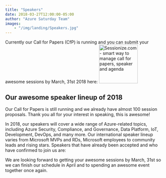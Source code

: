 ```yaml
---
title: "Speakers"
date: 2018-03-27T12:00:00-05:00
author: "Azure Saturday Team"
images: 
    - "/img/landing/Speakers.jpg"
---
```


Currently our Call for Papers (CfP) is running and you can submit your awesome sessions by March, 31st 2018 here:
<a href="https://sessionize.com/azure-saturday-2018"><img width="125" height="125" style="width: 125px !important;" src="https://sessionize.com/Assets/buttons/sessionize--button-125x125.png" alt="Sessionize.com - smart way to manage call for papers, speaker and agenda"></a>

## Our awesome speaker lineup of 2018 ##

Our Call for Papers is still running and we already have almost 100 session proposals. Thank you all for your interest in speaking, this is awesome!

In 2018, our speakers will cover a wide range of Azure-related topics, including Azure Security, Compliance, and Governance, Data Platform, IoT, Development, DevOps, and many more. Our international speaker lineup varies from Microsoft MVPs and RDs, Microsoft employees to community leads and rising stars. Speakers that have already been accepted and who have confirmed to join us are:

<script type="text/javascript" src="https://sessionize.com/api/v2/rzyhb9wj/view/speakerwall"></script>

We are looking forward to getting your awesome sessions by March, 31st so we can finish our schedule in April and to spending an awesome event together once again.
